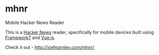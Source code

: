 # mhnr
Mobile Hacker News Reader

This is a [Hacker News](https://news.ycombinator.com/) reader,
specifically for mobile devices built using [Framework7](http://framework7.io/)
and [Vue.js](https://vuejs.org/).

Check it out - http://joefearnley.com/mhnr/
